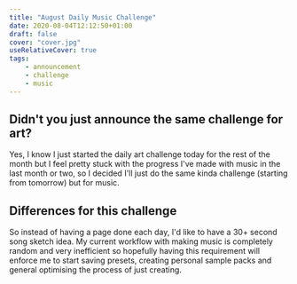 ```yaml
---
title: "August Daily Music Challenge"
date: 2020-08-04T12:12:50+01:00
draft: false
cover: "cover.jpg"
useRelativeCover: true
tags: 
    - announcement
    - challenge
    - music
---
```


## Didn't you just announce the same challenge for art?

Yes, I know I just started the daily art challenge today for the rest of the month but I feel pretty stuck with the progress I've made with music in the last month or two, so I decided I'll just do the same kinda challenge (starting from tomorrow) but for music.

## Differences for this challenge

So instead of having a page done each day, I'd like to have a 30+ second song sketch idea. My current workflow with making music is completely random and very inefficient so hopefully having this requirement will enforce me to start saving presets, creating personal sample packs and general optimising the process of just creating.
